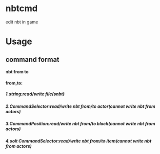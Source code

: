 # nbtcmd
edit nbt in game
# Usage
## command format
  #### nbt from to
  #### from,to:
  ##### 1.string:read/write file(snbt)
  ##### 2.CommandSelector<Actor>:read/write nbt from/to actor(cannot write nbt from actors)
  ##### 3.CommandPosition:read/write nbt from/to block(cannot write nbt from actors)
  ##### 4.solt CommandSelector<Player>:read/write nbt from/to item(cannot write nbt from actors)
